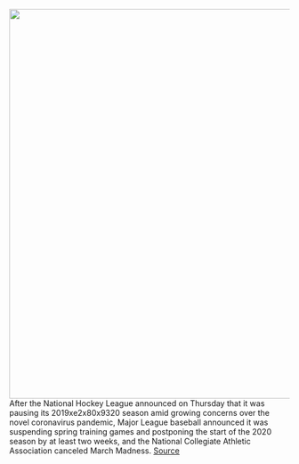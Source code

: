 <img src='https://cdn.vox-cdn.com/thumbor/LBml1zdKfBPxamJFgWOeDco10DI=/0x0:5472x3648/1200x800/filters:focal(2275x1871:3149x2745)/cdn.vox-cdn.com/uploads/chorus_image/image/66492241/1212022895.jpg.0.jpg' width='700px' /><br/>
After the National Hockey League announced on Thursday that it was pausing its 2019xe2x80x9320 season amid growing concerns over the novel coronavirus pandemic, Major League baseball announced it was suspending spring training games and postponing the start of the 2020 season by at least two weeks, and the National Collegiate Athletic Association canceled March Madness.
<a href='https://www.theverge.com/2020/3/12/21177092/nhl-season-suspended-coronavirus-nba-pandemic-player-positive-test'> Source <a/>